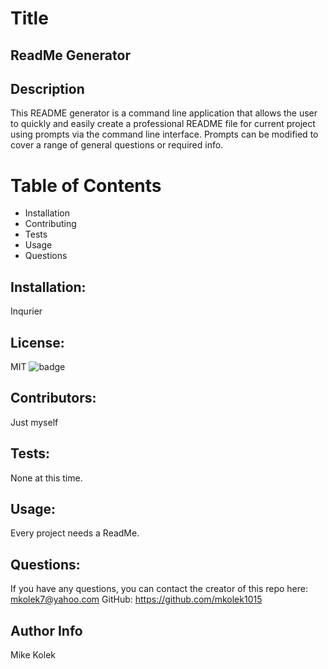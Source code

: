 
  # Title 
  ## ReadMe Generator

  ## Description
  This README generator is a command line application that allows the user to quickly and easily create a professional README file for current project using prompts via the command line interface. Prompts can be modified to cover a range of general questions or required info.

  # Table of Contents
  *  Installation 
  *  Contributing 
  *  Tests 
  *  Usage 
  *  Questions

  ## Installation:
  Inqurier 
  ## License:
  MIT
  ![badge](https://img.shields.io/badge/license-MIT-red) 
  
  ## Contributors:
  Just myself
  ## Tests:
  None at this time.
  ## Usage:
  Every project needs a ReadMe. 
  ## Questions: 
If you have any questions, you can contact the creator of this repo here: [mkolek7@yahoo.com](mailto:mkolek7@yahoo.com)
GitHub: https://github.com/mkolek1015

## Author Info
Mike Kolek

